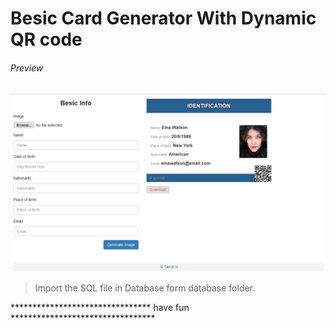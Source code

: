 # Besic Card Generator With Dynamic QR code

###### Preview

![alt text](https://github.com/tamalnh/card-generator/blob/master/assets/img/preview.png "preview")

> Import the SQL file in Database form database folder.

******************************** have fun *********************************




